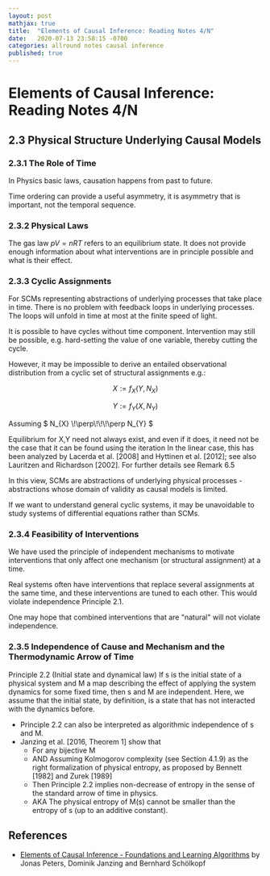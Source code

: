 ```yaml
---
layout: post
mathjax: true
title:  "Elements of Causal Inference: Reading Notes 4/N"
date:   2020-07-13 23:58:15 -0700
categories: allround notes causal inference
published: true
---
```


# Elements of Causal Inference: Reading Notes 4/N

## 2.3 Physical Structure Underlying Causal Models
### 2.3.1 The Role of Time

In Physics basic laws, causation happens from past to future.

Time ordering can provide a useful asymmetry, it is asymmetry that is important, not the temporal sequence.

### 2.3.2 Physical Laws

The gas law $pV = nRT$ refers to an equilibrium state. It does not provide enough information about what interventions are in principle possible and what is their effect.

### 2.3.3 Cyclic Assignments
For SCMs representing abstractions of underlying processes that take place in time. There is no problem with feedback loops in underlying processes. The loops will unfold in time at most at the finite speed of light.

It is possible to have cycles without time component. Intervention may still be possible, e.g. hard-setting the value of one variable, thereby cutting the cycle.

However, it may be impossible to derive an entailed observational distribution from a cyclic set of structural assignments e.g.:

$$ X := f_{X} (Y, N_{X} ) $$

$$ Y := f_{Y} (X, N_{Y} ) $$

Assuming $ N_{X} \\!\perp\\!\\!\\!\perp N_{Y} $

Equilibrium for X,Y need not always exist, and even if it does, it need not be the case that it can be found using the iteration
In the linear case, this has been analyzed by Lacerda et al. [2008] and Hyttinen et al. [2012]; see also Lauritzen and Richardson [2002]. For further details see Remark 6.5

In this view, SCMs are abstractions of underlying physical processes - abstractions whose domain of validity as causal models is limited.

If we want to understand general cyclic systems, it may be unavoidable to study systems of differential equations rather than SCMs.

### 2.3.4 Feasibility of Interventions

We have used the principle of independent mechanisms to motivate interventions that only affect one mechanism (or structural assignment) at a time.

Real systems often have interventions that replace several assignments at the same time, and these interventions are tuned to each other. This would violate independence Principle 2.1.

One may hope that combined interventions that are "natural" will not violate independence.

### 2.3.5 Independence of Cause and Mechanism and the Thermodynamic Arrow of Time

Principle 2.2 (Initial state and dynamical law) If s is the initial state of a physical system and M a map describing the effect of applying the system dynamics for some fixed time, then s and M are independent. Here, we assume that the initial state, by definition, is a state that has not interacted with the dynamics before.

- Principle 2.2 can also be interpreted as algorithmic independence of s and M.
- Janzing et al. [2016, Theorem 1] show that
  - For any bijective M
  - AND Assuming Kolmogorov complexity (see Section 4.1.9) as the right formalization of physical entropy, as proposed by Bennett [1982] and Zurek [1989]
  - Then Principle 2.2 implies non-decrease of entropy in the sense of the standard arrow of time in physics.
  - AKA The physical entropy of M(s) cannot be smaller than the entropy of s (up to an additive constant).

## References

- [Elements of Causal Inference - Foundations and Learning Algorithms](https://mitpress.mit.edu/books/elements-causal-inference) by Jonas Peters, Dominik Janzing and Bernhard Schölkopf
